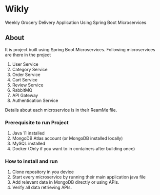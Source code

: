 # Wikly
Weekly Grocery Delivery Application Using Spring Boot Microservices

## About
It is project built using Spring Boot Microservices. Following microservices are there in the project
1. User Service
2. Category Service
3. Order Service
4. Cart Service
5. Review Service
6. RabbitMQ
7. API Gateway
8. Authentication Service

Details about each microservice is in their ReamMe file.

### Prerequisite to run Project
1. Java 11 installed
2. MongoDB Atlas account (or MongoDB installed locally)
3. MySQL installed
4. Docker (Only if you want to in containers after building once)

### How to install and run
1. Clone repository in you device
2. Start every microservice by running their main application java file
3. Add relevant data in MongoDB directly or using APIs.
4. Verify all data retrieving APIs.